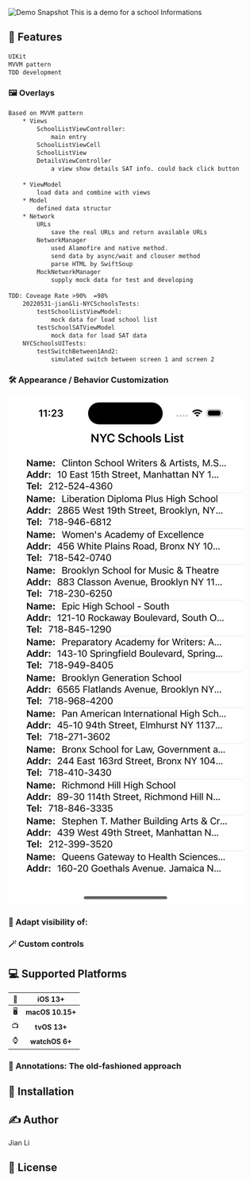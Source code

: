 ![Demo Snapshot]()
This is  a demo for a school Informations 


## 🚀 Features
```
UIKit
MVVM pattern
TDD development
```
### 🖼 Overlays
```
Based on MVVM pattern
    * Views
        SchoolListViewController:
            main entry
        SchoolListViewCell
        SchoolListView
        DetailsViewController
            a view show details SAT info. could back click button
                
    * ViewModel
        load data and combine with views
    * Model
        defined data structur
    * Network
        URLs
            save the real URLs and return available URLs
        NetworkManager
            used Alamofire and native method.
            send data by async/wait and clouser method
            parse HTML by SwiftSoup 
        MockNetworkManager
            supply mock data for test and developing

TDD: Coveage Rate >90%  =98%
    20220531-jian&li-NYCSchoolsTests:
        testSchoolListViewModel:
            mock data for load school list
        testSchoolSATViewModel
            mock data for load SAT data
    NYCSchoolsUITests:
        testSwitchBetween1And2:
            simulated switch between screen 1 and screen 2
```
### 🛠 Appearance / Behavior Customization
![Demo Snapshot](https://github.com/jala886/20230116--jianli--NYCSchools-UIKit/blob/main/ScreenShot%20main.png)

### 👀 Adapt visibility of:


### 🪄 Custom controls


## 💻 Supported Platforms

| 📱 | iOS 13+ |
| :-: | :-: |
| 🖥 | **macOS 10.15+** | 
| 📺 | **tvOS 13+** |
| ⌚️ | **watchOS 6+** |



### 📌 Annotations: The old-fashioned approach



## 🔩 Installation


## ✍️ Author

Jian Li

## 📄 License

